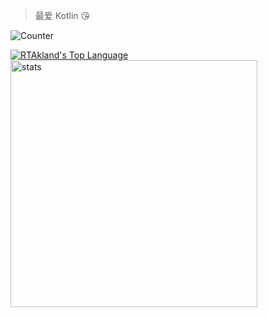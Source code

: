 > 最爱 Kotlin 😘

![Counter](https://counter.rtast.cn/@RTAkland)

[![RTAkland's Top Language](https://github-readme-stats.vercel.app/api/top-langs/?username=RTAkland&layout=compact)](https://github.com/RTAkland)
<a href="https://github.com/RTAkland"><img src="https://github-readme-stats.vercel.app/api?username=RTAkland&show_icons=true" alt="stats" width=395></a>
